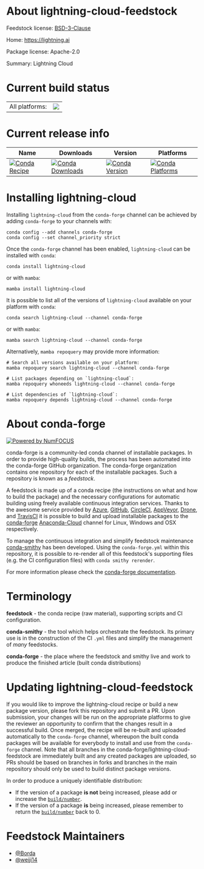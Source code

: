 About lightning-cloud-feedstock
===============================

Feedstock license: [BSD-3-Clause](https://github.com/conda-forge/lightning-cloud-feedstock/blob/main/LICENSE.txt)

Home: https://lightning.ai

Package license: Apache-2.0

Summary: Lightning Cloud

Current build status
====================


<table><tr><td>All platforms:</td>
    <td>
      <a href="https://dev.azure.com/conda-forge/feedstock-builds/_build/latest?definitionId=18816&branchName=main">
        <img src="https://dev.azure.com/conda-forge/feedstock-builds/_apis/build/status/lightning-cloud-feedstock?branchName=main">
      </a>
    </td>
  </tr>
</table>

Current release info
====================

| Name | Downloads | Version | Platforms |
| --- | --- | --- | --- |
| [![Conda Recipe](https://img.shields.io/badge/recipe-lightning--cloud-green.svg)](https://anaconda.org/conda-forge/lightning-cloud) | [![Conda Downloads](https://img.shields.io/conda/dn/conda-forge/lightning-cloud.svg)](https://anaconda.org/conda-forge/lightning-cloud) | [![Conda Version](https://img.shields.io/conda/vn/conda-forge/lightning-cloud.svg)](https://anaconda.org/conda-forge/lightning-cloud) | [![Conda Platforms](https://img.shields.io/conda/pn/conda-forge/lightning-cloud.svg)](https://anaconda.org/conda-forge/lightning-cloud) |

Installing lightning-cloud
==========================

Installing `lightning-cloud` from the `conda-forge` channel can be achieved by adding `conda-forge` to your channels with:

```
conda config --add channels conda-forge
conda config --set channel_priority strict
```

Once the `conda-forge` channel has been enabled, `lightning-cloud` can be installed with `conda`:

```
conda install lightning-cloud
```

or with `mamba`:

```
mamba install lightning-cloud
```

It is possible to list all of the versions of `lightning-cloud` available on your platform with `conda`:

```
conda search lightning-cloud --channel conda-forge
```

or with `mamba`:

```
mamba search lightning-cloud --channel conda-forge
```

Alternatively, `mamba repoquery` may provide more information:

```
# Search all versions available on your platform:
mamba repoquery search lightning-cloud --channel conda-forge

# List packages depending on `lightning-cloud`:
mamba repoquery whoneeds lightning-cloud --channel conda-forge

# List dependencies of `lightning-cloud`:
mamba repoquery depends lightning-cloud --channel conda-forge
```


About conda-forge
=================

[![Powered by
NumFOCUS](https://img.shields.io/badge/powered%20by-NumFOCUS-orange.svg?style=flat&colorA=E1523D&colorB=007D8A)](https://numfocus.org)

conda-forge is a community-led conda channel of installable packages.
In order to provide high-quality builds, the process has been automated into the
conda-forge GitHub organization. The conda-forge organization contains one repository
for each of the installable packages. Such a repository is known as a *feedstock*.

A feedstock is made up of a conda recipe (the instructions on what and how to build
the package) and the necessary configurations for automatic building using freely
available continuous integration services. Thanks to the awesome service provided by
[Azure](https://azure.microsoft.com/en-us/services/devops/), [GitHub](https://github.com/),
[CircleCI](https://circleci.com/), [AppVeyor](https://www.appveyor.com/),
[Drone](https://cloud.drone.io/welcome), and [TravisCI](https://travis-ci.com/)
it is possible to build and upload installable packages to the
[conda-forge](https://anaconda.org/conda-forge) [Anaconda-Cloud](https://anaconda.org/)
channel for Linux, Windows and OSX respectively.

To manage the continuous integration and simplify feedstock maintenance
[conda-smithy](https://github.com/conda-forge/conda-smithy) has been developed.
Using the ``conda-forge.yml`` within this repository, it is possible to re-render all of
this feedstock's supporting files (e.g. the CI configuration files) with ``conda smithy rerender``.

For more information please check the [conda-forge documentation](https://conda-forge.org/docs/).

Terminology
===========

**feedstock** - the conda recipe (raw material), supporting scripts and CI configuration.

**conda-smithy** - the tool which helps orchestrate the feedstock.
                   Its primary use is in the construction of the CI ``.yml`` files
                   and simplify the management of *many* feedstocks.

**conda-forge** - the place where the feedstock and smithy live and work to
                  produce the finished article (built conda distributions)


Updating lightning-cloud-feedstock
==================================

If you would like to improve the lightning-cloud recipe or build a new
package version, please fork this repository and submit a PR. Upon submission,
your changes will be run on the appropriate platforms to give the reviewer an
opportunity to confirm that the changes result in a successful build. Once
merged, the recipe will be re-built and uploaded automatically to the
`conda-forge` channel, whereupon the built conda packages will be available for
everybody to install and use from the `conda-forge` channel.
Note that all branches in the conda-forge/lightning-cloud-feedstock are
immediately built and any created packages are uploaded, so PRs should be based
on branches in forks and branches in the main repository should only be used to
build distinct package versions.

In order to produce a uniquely identifiable distribution:
 * If the version of a package **is not** being increased, please add or increase
   the [``build/number``](https://docs.conda.io/projects/conda-build/en/latest/resources/define-metadata.html#build-number-and-string).
 * If the version of a package **is** being increased, please remember to return
   the [``build/number``](https://docs.conda.io/projects/conda-build/en/latest/resources/define-metadata.html#build-number-and-string)
   back to 0.

Feedstock Maintainers
=====================

* [@Borda](https://github.com/Borda/)
* [@weiji14](https://github.com/weiji14/)

